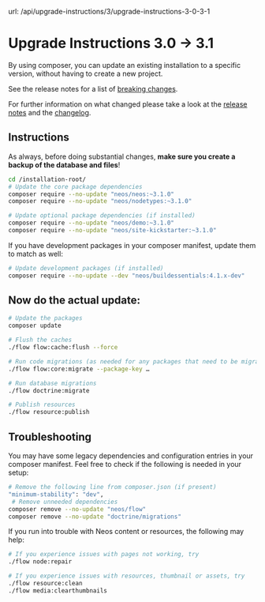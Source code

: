 url: /api/upgrade-instructions/3/upgrade-instructions-3-0-3-1
# Upgrade Instructions 3.0 → 3.1

By using composer, you can update an existing installation to a specific version, without having to create a new project.

See the release notes for a list of [breaking changes](http://neos.readthedocs.io/en/3.1/Appendixes/ReleaseNotes/310.html).

For further information on what changed please take a look at the [release notes](http://neos.readthedocs.io/en/3.1/Appendixes/ReleaseNotes/310.html) and the [changelog](http://neos.readthedocs.io/en/3.1/Appendixes/ChangeLogs/310.html).

## Instructions

As always, before doing substantial changes, **make sure you create a backup of the database and files**!

```bash
cd /installation-root/
# Update the core package dependencies
composer require --no-update "neos/neos:~3.1.0"
composer require --no-update "neos/nodetypes:~3.1.0"

# Update optional package dependencies (if installed)
composer require --no-update "neos/demo:~3.1.0"
composer require --no-update "neos/site-kickstarter:~3.1.0"
```

If you have development packages in your composer manifest, update them to match as well:

```bash
# Update development packages (if installed)
composer require --no-update --dev "neos/buildessentials:4.1.x-dev"
```

## Now do the actual update:

```bash
# Update the packages
composer update

# Flush the caches
./flow flow:cache:flush --force

# Run code migrations (as needed for any packages that need to be migrated)
./flow flow:core:migrate --package-key …

# Run database migrations
./flow doctrine:migrate

# Publish resources
./flow resource:publish
```

## Troubleshooting

You may have some legacy dependencies and configuration entries in your composer manifest. Feel free to check if the following is needed in your setup:

```bash
# Remove the following line from composer.json (if present)
"minimum-stability": "dev",
 # Remove unneeded dependencies
composer remove --no-update "neos/flow"
composer remove --no-update "doctrine/migrations"
```

If you run into trouble with Neos content or resources, the following may help: 

```bash
# If you experience issues with pages not working, try
./flow node:repair

# If you experience issues with resources, thumbnail or assets, try
./flow resource:clean
./flow media:clearthumbnails
```